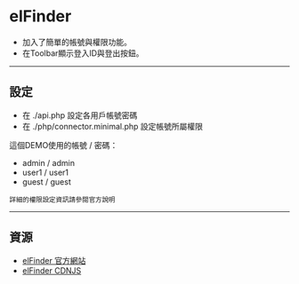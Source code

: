 elFinder
========
 - 加入了簡單的帳號與權限功能。
 - 在Toolbar顯示登入ID與登出按鈕。

----

設定
-------
 - 在 ./api.php 設定各用戶帳號密碼
 - 在 ./php/connector.minimal.php 設定帳號所屬權限

這個DEMO使用的帳號 / 密碼：
 - admin / admin
 - user1 / user1
 - guest / guest

`詳細的權限設定資訊請參閱官方說明`

----

資源
-------

 * [elFinder 官方網站](http://elfinder.org)
 * [elFinder CDNJS](https://cdnjs.com/libraries/elfinder)
